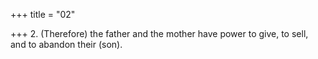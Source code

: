 +++
title = "02"

+++
2. (Therefore) the father and the mother have power to give, to sell, and to abandon their (son).
